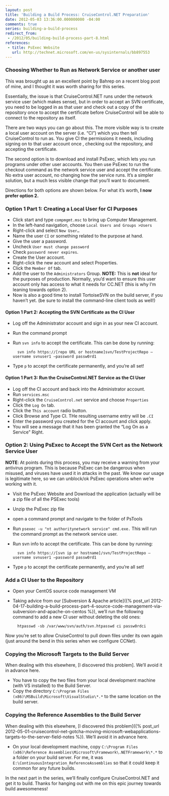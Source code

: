 ```yaml
---
layout: post
title: 'Building a Build Process: CruiseControl.NET Preparation'
date: 2012-05-03 13:36:00.000000000 -04:00
comments: true
series: building-a-build-process
redirect_from: 
 - /2012/05/building-build-process-part-8.html
references: 
 - title: PsExec Website
   url: http://technet.microsoft.com/en-us/sysinternals/bb897553
---
```


### Choosing Whether to Run as Network Service or another user
This was brought up as an excellent point by Bahrep on a recent blog post of mine, and I thought it was worth sharing for this series. 

Essentially, the issue is that CruiseControl.NET runs under the network service user (which makes sense), but in order to accept an SVN certificate, you need to be logged in as that user and check out a copy of the repository once to accept the certificate before CruiseControl will be able to connect to the repository as itself.

There are two ways you can go about this. The more visible way is to create a local user account on the server (i.e. “CI”) which you then tell CruiseControl to run as. You give CI the permissions it needs, including signing on to that user account once , checking out the repository, and accepting the certificate.

The second option is to download and install PsExec, which lets you run programs under other user accounts. You then use PsExec to run the checkout command as the network service user and accept the certificate. No extra user account, no changing how the service runs. It’s a simpler solution, but a much less visible change that you’ll want to document. 

Directions for both options are shown below. For what it’s worth, **I now prefer option 2.**

### Option 1 Part 1: Creating a Local User for CI Purposes
* Click start and type `compmgmt.msc` to bring up Computer Management.  
* In the left-hand navigation, choose `Local Users and Groups >Users`  
* Right-click and select `New User…`  
* Name the user `CI` or something related to the purpose at hand.  
* Give the user a password.  
* Uncheck `User must change password`
* Check `password never expires`.  
* Create the User account.  
* Right-click the new account and select Properties.  
* Click the `Member Of` tab.  
* Add the user to the `Administrators` Group. **NOTE:** This is **not** ideal for the purposes of production. Normally, you’d want to ensure this user account only has access to what it needs for CC.NET (this is why I’m leaning towards option 2).  
* Now is also a good time to install TortoiseSVN on the build server, if you haven’t yet. (be sure to install the command-line client tools as well!)

#### Option 1 Part 2: Accepting the SVN Certificate as the CI User
* Log off the Administrator account and sign in as your new CI account.  
* Run the command prompt  
* Run `svn info` to accept the certificate. This can be done by running: 

        svn info https://[repo URL or hostname]svn/TestProjectRepo –username svnuser1 –password passw0rd1

* Type `p` to accept the certificate permanently, and you’re all set!

#### Option 1 Part 3: Run the CruiseControl.NET Service as the CI User
* Log off the CI account and back into the Administrator account.  
* Run `services.msc`  
* Right-click the `CruiseControl.net` service and choose `Properties`  
* Click the `Log On` tab.  
* Click the `This account` radio button.  
* Click Browse and Type CI. THe resulting username entry will be `.CI`
* Enter the password you created for the CI account and click apply.  
* You will see a message that it has been granted the “Log On as a Service" Right.

### Option 2: Using PsExec to Accept the SVN Cert as the Network Service User
**NOTE**: At points during this process, you may receive a warning from your antivirus program. This is because PsExec can be dangerous when misused, and viruses have used it in attacks in the past. We know our usage is legitimate here, so we can unblock/ok PsExec operations when we’re working with it.

* Visit the PsExec Website and Download the application (actually will be a zip file of all the PSExec tools)  
* Unzip the PsExec zip file  
* open a command prompt and navigate to the folder of PsTools  
* Run `psexec -u "nt authoritynetwork service" cmd.exe.` This will run the command prompt as the network service user.  
* Run svn info to accept the certificate. This can be done by running:

        svn info https://[svn ip or hostname]/svn/TestProjectRepo –username svnuser1 –password passw0rd1
  
* Type `p` to accept the certificate permanently, and you’re all set!

### Add a CI User to the Repository
* Open your CentOS source code management VM
* Taking advice from our [Subversion & Apache article]({% post_url 2012-04-17-building-a-build-process-part-4-source-code-management-via-subversion-and-apache-on-centos %}), we’ll run the following command to add a new CI user without deleting the old ones: 

        htpasswd -sb /var/www/svn/auth/svn.htpasswd ci passw0rdci
        
Now you’re set to allow CruiseControl to pull down files under its own again (just around the bend in this series when we configure CCNet).

### Copying the Microsoft Targets to the Build Server
When dealing with this elsewhere, [I discovered this problem]. We’ll avoid it in advance here.

* You have to copy the two files from your local development machine (with VS installed) to the Build Server.
* Copy the directory `C:\Program Files (x86)\MSBuild\Microsoft\VisualStudio\*.*` to the same location on the build server.

### Copying the Reference Assemblies to the Build Server
When dealing with this elsewhere, [I discovered this problem]({% post_url 2012-05-01-cruisecontrol-net-gotcha-moving-microsoft-webapplications-targets-to-the-server-field-notes %}). We’ll avoid it in advance here.

* On your local development machine, copy `C:\Program Files (x86)\Reference Assemblies\Microsoft\Framework\.NETFramework\*.*` to a folder on your build server. For me, it was `E:\ContinuousIntegration_ReferenceAssemblies` so that it could keep it common for any future builds.

In the next part in the series, we’ll finally configure CruiseControl.NET and get it to build. Thanks for hanging out with me on this epic journey towards build awesomeness!